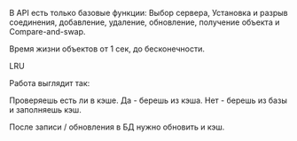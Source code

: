 В API есть только базовые функции: Выбор сервера, Установка и разрыв соединения, добавление, удаление, обновление, получение объекта и Compare-and-swap.

Время жизни объектов от 1 сек, до бесконечности.

LRU

Работа выглядит так:

Проверяешь есть ли в кэше.
Да - берешь из кэша.
Нет - берешь из базы и заполняешь кэш.

После записи / обновления в БД нужно обновить и кэш.


